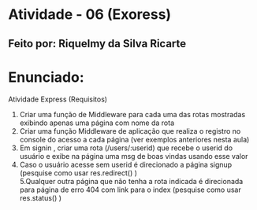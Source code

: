 # Atividade - 06 (Exoress)
## Feito por: Riquelmy da Silva Ricarte

# Enunciado:
Atividade Express (Requisitos)
1. Criar uma função de Middleware para cada uma das rotas mostradas exibindo apenas uma página com
nome da rota
2. Criar uma função Middleware de aplicação que realiza o registro no console do acesso a cada página
(ver exemplos anteriores nesta aula)
3. Em signin , criar uma rota (/users/:userid) que recebe o userid do usuário e exibe na página uma msg
de boas vindas usando esse valor
4. Caso o usuário acesse sem userid é direcionado a página signup (pesquise como usar
res.redirect() )  
5.Qualquer outra página que não tenha a rota indicada é direcionada para página de erro 404 com link
para o index (pesquise como usar res.status() )
